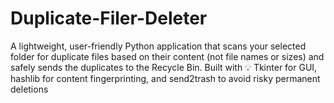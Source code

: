 # Duplicate-Filer-Deleter
A lightweight, user-friendly Python application that scans your selected folder for duplicate files based on their content (not file names or sizes) and safely sends the duplicates to the Recycle Bin.  Built with 💡 Tkinter for GUI, hashlib for content fingerprinting, and send2trash to avoid risky permanent deletions
